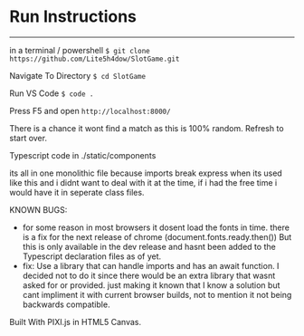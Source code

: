 # Run Instructions
---
in a terminal / powershell
`$ git clone https://github.com/Lite5h4dow/SlotGame.git`

Navigate To Directory
`$ cd SlotGame`

Run VS Code
`$ code .`

Press F5 and open `http://localhost:8000/`

There is a chance it wont find a match as this is 100% random.
Refresh to start over.

Typescript code in ./static/components 

its all in one monolithic file because imports break express when its used like this and i didnt want to deal with it at the time, 
if i had the free time i would have it in seperate class files.

KNOWN BUGS:
 - for some reason in most browsers it dosent load the fonts in time. there is a fix for the next release of chrome (document.fonts.ready.then()) But this is only available in the dev release and hasnt been added to the Typescript declaration files as of yet.
  - fix: Use a library that can handle imports and has an await function. I decided not to do it since there would be an extra library that wasnt asked for or provided. just making it known that I know a solution but cant impliment it with current browser builds, not to mention it not being backwards compatible.

Built With PIXI.js in HTML5 Canvas.